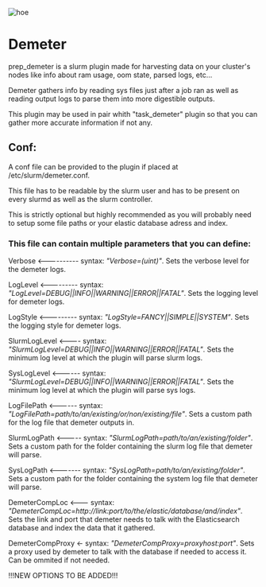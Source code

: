 ![hoe](https://user-images.githubusercontent.com/87118859/185426997-149c94e8-e33e-4621-b193-81594645686a.png)
# Demeter
prep_demeter is a slurm plugin made for harvesting data on your cluster's nodes like info about ram usage, oom state, parsed logs, etc...

Demeter gathers info by reading sys files just after a job ran as well as reading output logs to parse them into more digestible outputs.

This plugin may be used in pair whith "task_demeter" plugin so that you can gather more accurate information if not any.

## Conf:
A conf file can be provided to the plugin if placed at /etc/slurm/demeter.conf.

This file has to be readable by the slurm user and has to be present on every slurmd as well as the slurm controller.

This is strictly optional but highly recommended as you will probably need to setup some file paths or your elastic database adress and index.

### This file can contain multiple parameters that you can define:

Verbose <---------- syntax: *"Verbose=(uint)"*. Sets the verbose level for the demeter logs.

LogLevel <--------- syntax: *"LogLevel=DEBUG||INFO||WARNING||ERROR||FATAL"*. Sets the logging level for demeter logs.

LogStyle <--------- syntax: *"LogStyle=FANCY||SIMPLE||SYSTEM"*. Sets the logging style for demeter logs.

SlurmLogLevel <---- syntax: *"SlurmLogLevel=DEBUG||INFO||WARNING||ERROR||FATAL"*. Sets the minimum log level at which the plugin will parse slurm logs.

SysLogLevel <------ syntax: *"SlurmLogLevel=DEBUG||INFO||WARNING||ERROR||FATAL"*. Sets the minimum log level at which the plugin will parse sys logs.

LogFilePath <------ syntax: *"LogFilePath=path/to/an/existing/or/non/existing/file"*. Sets a custom path for the log file that demeter outputs in.

SlurmLogPath <----- syntax: *"SlurmLogPath=path/to/an/existing/folder"*. Sets a custom path for the folder containing the slurm log file that demeter will parse.

SysLogPath <------- syntax: *"SysLogPath=path/to/an/existing/folder"*. Sets a custom path for the folder containing the system log file that demeter will parse.

DemeterCompLoc <--- syntax: *"DemeterCompLoc=http://link:port/to/the/elastic/database/and/index"*. Sets the link and port that demeter needs to talk with the Elasticsearch database and index the data that it gathered.

DemeterCompProxy <- syntax: *"DemeterCompProxy=proxyhost:port"*. Sets a proxy used by demeter to talk with the database if needed to access it. Can be ommited if not needed.


!!!NEW OPTIONS TO BE ADDED!!!

